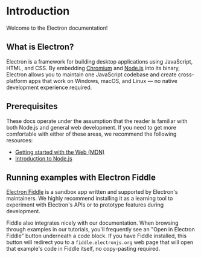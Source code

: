 # Introduction

Welcome to the Electron documentation!

<!--
TODO: make this welcome paragraph cuter, and potentially more informative 🌸
--->

## What is Electron?

Electron is a framework for building desktop applications using JavaScript,
HTML, and CSS. By embedding [Chromium](https://www.chromium.org/) and
[Node.js](https://nodejs.org/) into its binary, Electron allows you to
maintain one JavaScript codebase and create cross-platform apps that
work on Windows, macOS, and Linux — no native development experience
required.

## Prerequisites

These docs operate under the assumption that the reader is familiar with both
Node.js and general web development. If you need to get more comfortable with
either of these areas, we recommend the following resources:

* [Getting started with the Web (MDN)](https://developer.mozilla.org/en-US/docs/Learn/Getting_started_with_the_web)
* [Introduction to Node.js](https://nodejs.dev/learn)

<!-- Talk about Chromium -->

## Running examples with Electron Fiddle

[Electron Fiddle](https://electronjs.org/fiddle) is a sandbox app written and
supported by Electron's maintainers. We highly recommend installing it as a
learning tool to experiment with Electron's APIs or to prototype features during
development.

Fiddle also integrates nicely with our documentation. When browsing through examples
in our tutorials, you'll frequently see an "Open in Electron Fiddle" button underneath
a code block. If you have Fiddle installed, this button will redirect you to a
`fiddle.electronjs.org` web page that will open that example's code in Fiddle itself, no
copy-pasting required.
